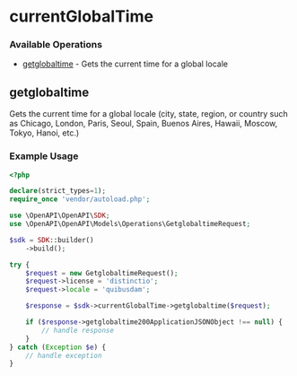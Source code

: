 # currentGlobalTime

### Available Operations

* [getglobaltime](#getglobaltime) - Gets the current time for a global locale

## getglobaltime

Gets the current time for a global locale (city, state, region, or country such as Chicago, London, Paris, Seoul, Spain, Buenos Aires, Hawaii, Moscow, Tokyo, Hanoi, etc.)

### Example Usage

```php
<?php

declare(strict_types=1);
require_once 'vendor/autoload.php';

use \OpenAPI\OpenAPI\SDK;
use \OpenAPI\OpenAPI\Models\Operations\GetglobaltimeRequest;

$sdk = SDK::builder()
    ->build();

try {
    $request = new GetglobaltimeRequest();
    $request->license = 'distinctio';
    $request->locale = 'quibusdam';

    $response = $sdk->currentGlobalTime->getglobaltime($request);

    if ($response->getglobaltime200ApplicationJSONObject !== null) {
        // handle response
    }
} catch (Exception $e) {
    // handle exception
}
```
